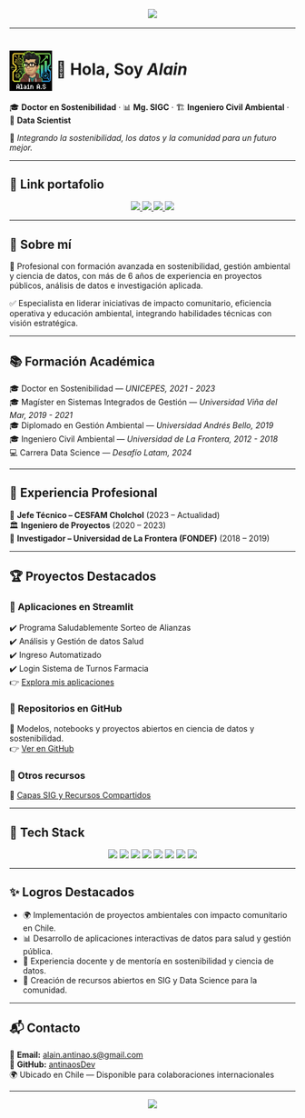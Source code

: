 <!-- Encabezado con banner -->
<p align="center">
  <img src="https://capsule-render.vercel.app/api?type=waving&color=0:FF4B4B,100:1E90FF&height=200&section=header&text=Bienvenido%20a%20mi%20GitHub&fontSize=45&fontColor=ffffff&animation=fadeIn&fontAlignY=35"/>
</p>

---

# <img src="avatar_aas.png" alt="icono animado" width="75" style="vertical-align: middle;"/> 👋 Hola, Soy *Alain*

🎓 **Doctor en Sostenibilidad** · 📊 **Mg. SIGC** · 🏗️ **Ingeniero Civil Ambiental** · 🧪 **Data Scientist**

🌱 *Integrando la sostenibilidad, los datos y la comunidad para un futuro mejor.*

---

## 🔗 Link portafolio

<p align="center">
  <a href="https://share.streamlit.io/user/antinaosdev">
    <img src="https://img.shields.io/badge/Streamlit%20Apps-FF4B4B?logo=streamlit&logoColor=white&style=for-the-badge"/>
  </a>
  <a href="https://github.com/antinaosDev">
    <img src="https://img.shields.io/badge/GitHub-100000?logo=github&logoColor=white&style=for-the-badge"/>
  </a>
  <a href="mailto:alain.antinao.s@gmail.com">
    <img src="https://img.shields.io/badge/Email-alain.antinao.s%40gmail.com-red?style=for-the-badge&logo=gmail"/>
  </a>
  <a href="https://alain-antinao-s.notion.site/">
    <img src="https://img.shields.io/badge/Notion-000000?logo=notion&logoColor=white&style=for-the-badge"/>
  </a>
</p>

---

## 🧭 Sobre mí

💬 Profesional con formación avanzada en sostenibilidad, gestión ambiental y ciencia de datos, con más de 6 años de experiencia en proyectos públicos, análisis de datos e investigación aplicada.  

✅ Especialista en liderar iniciativas de impacto comunitario, eficiencia operativa y educación ambiental, integrando habilidades técnicas con visión estratégica.  

---

## 📚 Formación Académica

🎓 Doctor en Sostenibilidad — *UNICEPES, 2021 - 2023*  
🎓 Magíster en Sistemas Integrados de Gestión — *Universidad Viña del Mar, 2019 - 2021*  
🎓 Diplomado en Gestión Ambiental — *Universidad Andrés Bello, 2019*  
🎓 Ingeniero Civil Ambiental — *Universidad de La Frontera, 2012 - 2018*  
💻 Carrera Data Science — *Desafío Latam, 2024*  

---

## 💼 Experiencia Profesional

🏥 **Jefe Técnico – CESFAM Cholchol** (2023 – Actualidad)  
🏛️ **Ingeniero de Proyectos** (2020 – 2023)  
🔬 **Investigador – Universidad de La Frontera (FONDEF)** (2018 – 2019)  

---

## 🏆 Proyectos Destacados

### 🚀 Aplicaciones en Streamlit  
✔️ Programa Saludablemente Sorteo de Alianzas  
✔️ Análisis y Gestión de datos Salud  
✔️ Ingreso Automatizado  
✔️ Login Sistema de Turnos Farmacia  
👉 [Explora mis aplicaciones](https://share.streamlit.io/user/antinaosdev)  

### 📂 Repositorios en GitHub  
📌 Modelos, notebooks y proyectos abiertos en ciencia de datos y sostenibilidad.  
👉 [Ver en GitHub](https://github.com/antinaosDev)  

### 📜 Otros recursos  
📎 [Capas SIG y Recursos Compartidos](https://www.notion.so/Capas-SIG-y-Recursos-Compartidos-1d80a081d9a98019b26be783c4babe30?pvs=21)  

---

## 🧰 Tech Stack

<p align="center">
  <img src="https://img.shields.io/badge/Python-3776AB?style=for-the-badge&logo=python&logoColor=white"/>
  <img src="https://img.shields.io/badge/SQL-336791?style=for-the-badge&logo=postgresql&logoColor=white"/>
  <img src="https://img.shields.io/badge/Scikit--learn-F7931E?style=for-the-badge&logo=scikit-learn&logoColor=white"/>
  <img src="https://img.shields.io/badge/XGBoost-FF6600?style=for-the-badge&logo=python&logoColor=white"/>
  <img src="https://img.shields.io/badge/Plotly-3F4F75?style=for-the-badge&logo=plotly&logoColor=white"/>
  <img src="https://img.shields.io/badge/Seaborn-3776AB?style=for-the-badge&logo=python&logoColor=white"/>
  <img src="https://img.shields.io/badge/Jupyter-F37626?style=for-the-badge&logo=jupyter&logoColor=white"/>
  <img src="https://img.shields.io/badge/GitHub-181717?style=for-the-badge&logo=github&logoColor=white"/>
</p>

---

## ✨ Logros Destacados

- 🌍 Implementación de proyectos ambientales con impacto comunitario en Chile.  
- 📊 Desarrollo de aplicaciones interactivas de datos para salud y gestión pública.  
- 🏅 Experiencia docente y de mentoría en sostenibilidad y ciencia de datos.  
- 🔗 Creación de recursos abiertos en SIG y Data Science para la comunidad.  

---

## 📬 Contacto

📧 **Email:** [alain.antinao.s@gmail.com](mailto:alain.antinao.s@gmail.com)  
💼 **GitHub:** [antinaosDev](https://github.com/antinaosDev)  
🌍 Ubicado en Chile — Disponible para colaboraciones internacionales  

---

<!-- Footer con banner -->
<p align="center">
  <img src="https://capsule-render.vercel.app/api?type=waving&color=0:1E90FF,100:FF4B4B&height=120&section=footer"/>
</p>

